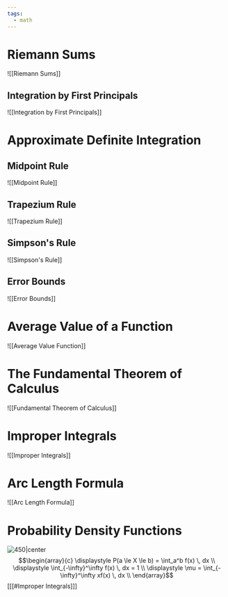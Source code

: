 ```yaml
---
tags:
  - math
---
```

# Riemann Sums
![[Riemann Sums]]
## Integration by First Principals
![[Integration by First Principals]]
# Approximate Definite Integration
## Midpoint Rule
![[Midpoint Rule]]
## Trapezium Rule
![[Trapezium Rule]]
## Simpson's Rule
![[Simpson's Rule]]
## Error Bounds
![[Error Bounds]]
# Average Value of a Function
![[Average Value Function]]
# The Fundamental Theorem of Calculus
![[Fundamental Theorem of Calculus]]
# Improper Integrals
![[Improper Integrals]]
# Arc Length Formula
![[Arc Length Formula]]
# Probability Density Functions
![450|center](prob-dens-func.excalidraw)
$$\begin{array}{c}
\displaystyle P(a \le X \le b) = \int_a^b f(x) \, dx \\
\displaystyle \int_{-\infty}^\infty f(x) \, dx = 1 \\
\displaystyle \mu = \int_{-\infty}^\infty xf(x) \, dx \\
\end{array}$$
\[[[#Improper Integrals]]\]